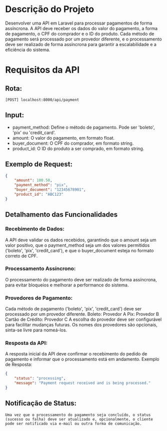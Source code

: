# Descrição do Projeto

Desenvolver uma API em Laravel para processar pagamentos de forma assíncrona. A API deve receber os dados do valor do pagamento, a forma de pagamento, o CPF do comprador e o ID do produto. Cada método de pagamento será processado por um provedor diferente, e o processamento deve ser realizado de forma assíncrona para garantir a escalabilidade e a eficiência do sistema.

# Requisitos da API

## Rota:

    [POST] localhost:8000/api/payment

## Input:
- payment_method: Define o método de pagamento. Pode ser 'boleto', 'pix' ou 'credit_card'.
- amount: O valor do pagamento, em formato float.
- buyer_document: O CPF do comprador, em formato string.
- product_id: O ID do produto a ser comprado, em formato string.

## Exemplo de Request:

```json
{
    "amount": 100.50,
    "payment_method": "pix",
    "buyer_document": "12345678901",
    "product_id": "ABC123"
}
```

## Detalhamento das Funcionalidades

### Recebimento de Dados:
A API deve validar os dados recebidos, garantindo que o amount seja um valor positivo, que o payment_method seja um dos valores permitidos ('boleto', 'pix', 'credit_card'), e que o buyer_document esteja no formato correto de CPF.

### Processamento Assíncrono:
O processamento do pagamento deve ser realizado de forma assíncrona, para evitar bloqueios e melhorar a performance do sistema.

### Provedores de Pagamento:
Cada método de pagamento ('boleto', 'pix', 'credit_card') deve ser processado por um provedor diferente.
    Boleto: Provedor A
    Pix: Provedor B
    Cartão de Crédito: Provedor C
A escolha do provedor deve ser configurável para facilitar mudanças futuras. Os nomes dos provedores são opcionais, sinta-se livre para nomeá-los.

### Resposta da API:
A resposta inicial da API deve confirmar o recebimento do pedido de pagamento e informar que o processamento está em andamento.
Exemplo de Resposta:
```json
{
    "status": "processing",
    "message": "Payment request received and is being processed."
}
```

## Notificação de Status:
    Uma vez que o processamento do pagamento seja concluído, o status (sucesso ou falha) deve ser atualizado e, opcionalmente, o cliente pode ser notificado via e-mail ou outra forma de comunicação.
